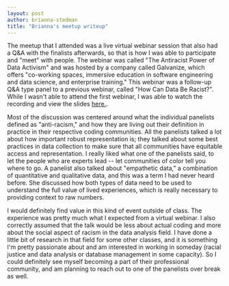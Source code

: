 ```yaml
---
layout: post
author: brianna-stedman
title: "Brianna's meetup writeup"
---
```


The meetup that I attended was a live virtual webinar session that also had a Q&A with the finalists afterwards, so that is how I was able to participate and "meet" with people. The webinar was called "The Antiracist Power of Data Activism" and was hosted by a company called Galvanize, which offers "co-working spaces, immersive education in software engineering and data science, and enterprise training." This webinar was a follow-up Q&A type panel to a previous webinar, called "How Can Data Be Racist?". While I wasn't able to attend the first webinar, I was able to watch the recording and view the slides [here.](https://blog.galvanize.com/in-case-you-missed-our-how-data-can-be-racist-event/). 

Most of the discussion was centered around what the individual panelists defined as "anti-racism," and how they are living out their definition in practice in their respective coding communities. All the panelists talked a lot about how important robust representation is; they talked about some best practices in data collection to make sure that all communities have equitable access and representation. I really liked what one of the panelists said, to let the people who are experts lead -- let communities of color tell you where to go. A panelist also talked about "empathetic data," a combination of quantitative and qualitative data, and this was a term I had never heard before. She discussed how both types of data need to be used to understand the full value of lived experiences, which is really necessary to providing context to raw numbers. 

I would definitely find value in this kind of event outside of class. The experience was pretty much what I expected from a virtual webinar. I also correctly assumed that the talk would be less about actual coding and more about the social aspect of racism in the data analysis field. I have done a little bit of research in that field for some other classes, and it is something I'm pretty passionate about and am interested in working in someday (racial justice and data analysis or database management in some capacity). So I could definitely see myself becoming a part of their professional community, and am planning to reach out to one of the panelists over break as well. 
